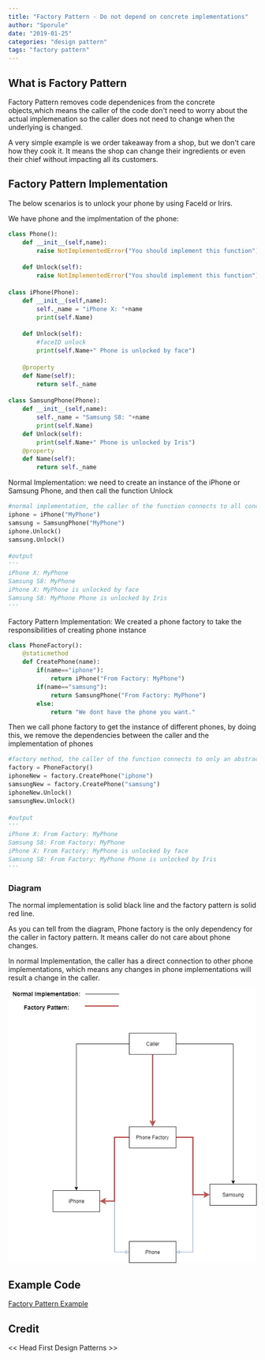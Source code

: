 ```yaml
---
title: "Factory Pattern - Do not depend on concrete implementations"
author: "Sporule"
date: "2019-01-25"
categories: "design pattern"
tags: "factory pattern"
---
```


## What is Factory Pattern

Factory Pattern removes code dependenices from the concrete objects,which means the caller of the code don't need to worry about the actual implemenation so the caller does not need to change when the underlying is changed.

A very simple example is we order takeaway from a shop, but we don't care how they cook it. It means the shop can change their ingredients or even their chief without impacting all its customers.

## Factory Pattern Implementation

The below scenarios is to unlock your phone by using FaceId or Irirs.

We have phone and the implmentation of the phone:

```python
class Phone():
    def __init__(self,name):
        raise NotImplementedError("You should implement this function")

    def Unlock(self):
        raise NotImplementedError("You should implement this function")

class iPhone(Phone):
    def __init__(self,name):
        self._name = "iPhone X: "+name
        print(self.Name)
 
    def Unlock(self):
        #faceID unlock
        print(self.Name+" Phone is unlocked by face")

    @property
    def Name(self):
        return self._name

class SamsungPhone(Phone):
    def __init__(self,name):
        self._name = "Samsung S8: "+name
        print(self.Name)
    def Unlock(self):
        print(self.Name+" Phone is unlocked by Iris")
    @property
    def Name(self):
        return self._name
```

Normal Implementation: we need to create an instance of the iPhone or Samsung Phone, and then call the function Unlock

```python
#normal implementation, the caller of the function connects to all concreate classes.
iphone = iPhone("MyPhone")
samsung = SamsungPhone("MyPhone")
iphone.Unlock()
samsung.Unlock()

#output
'''
iPhone X: MyPhone
Samsung S8: MyPhone
iPhone X: MyPhone is unlocked by face
Samsung S8: MyPhone Phone is unlocked by Iris
'''
```

Factory Pattern Implementation: We created a phone factory to take the responsibilities of creating phone instance

```python
class PhoneFactory():
    @staticmethod
    def CreatePhone(name):
        if(name=="iphone"):
            return iPhone("From Factory: MyPhone")
        if(name=="samsung"):
            return SamsungPhone("From Factory: MyPhone")
        else:
            return "We dont have the phone you want."
```

Then we call phone factory to get the instance of different phones, by doing this, we remove the dependencies between the caller and the implementation of phones

```python
#factory method, the caller of the function connects to only an abstract factory
factory = PhoneFactory()
iphoneNew = factory.CreatePhone("iphone")
samsungNew = factory.CreatePhone("samsung")
iphoneNew.Unlock()
samsungNew.Unlock()

#output
'''
iPhone X: From Factory: MyPhone
Samsung S8: From Factory: MyPhone
iPhone X: From Factory: MyPhone is unlocked by face
Samsung S8: From Factory: MyPhone Phone is unlocked by Iris
'''
```

### Diagram

The normal implementation is solid black line and the factory pattern is solid red line.

As you can tell from the diagram, Phone factory is the only dependency for the caller in factory pattern. It means caller do not care about phone changes.

In normal Implementation, the caller has a direct connection to other phone implementations, which means any changes in phone implementations will result a change in the caller.

![Factory Pattern](https://raw.githubusercontent.com/Hao-Luo/DesignPattern/master/FactoryPattern/Factory%20Pattern.png)

## Example Code

[Factory Pattern Example](https://github.com/Hao-Luo/DesignPattern/tree/master/FactoryPattern)

## Credit

<< Head First Design Patterns >>
